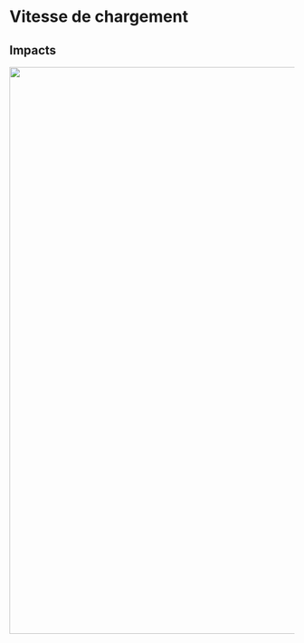 # Vitesse de chargement

## Impacts

<img src="./assets/images/03-speed/load-example.svg" class="03-load" style="width: 1000px; height: auto;"  />
